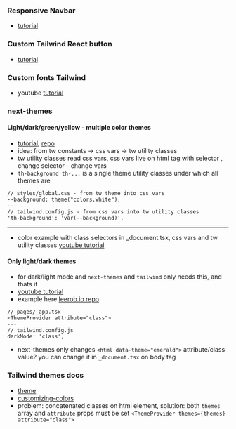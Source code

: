 ### Responsive Navbar

- [tutorial](https://www.notimedad.dev/responsive-navbar-tailwind-react/#Products)

### Custom Tailwind React button

- [tutorial](https://www.luckymedia.dev/blog/creating-a-reusable-button-component-with-react-and-tailwind)

### Custom fonts Tailwind

- youtube [tutorial](https://www.youtube.com/watch?v=sOnBG2wUm1s)

### next-themes

#### Light/dark/green/yellow - multiple color themes

- [tutorial](https://darrenwhite.dev/blog/nextjs-tailwindcss-theming), [repo](https://github.com/dwhiteGUK/dlw-nextjs-tailwindcss-theming)
- idea: from tw constants -> css vars -> tw utility classes
- tw utility classes read css vars, css vars live on html tag with selector <html attribute>, change selector - change vars
- `th-background th-...` is a single theme utility classes under which all themes are

```
// styles/global.css - from tw theme into css vars
--background: theme("colors.white");
---
// tailwind.config.js - from css vars into tw utility classes
'th-background': 'var(--background)',

```

---

- color example with class selectors in \_document.tsx, css vars and tw utility classes [youtube tutorial](https://www.youtube.com/watch?v=e6ExRHx9bo4)

#### Only light/dark themes

- for dark/light mode and `next-themes` and `tailwind` only needs this, and thats it
- [youtube tutorial](https://www.youtube.com/watch?v=1q5oOZE6o4c)
- example here [leerob.io repo](https://github.dev/leerob/leerob.io/)

```
// pages/_app.tsx
<ThemeProvider attribute="class">
---
// tailwind.config.js
darkMode: 'class',
```

- next-themes only changes `<html data-theme="emerald">` attribute/class value? you can change it in `_document.tsx` on body tag

### Tailwind themes docs

- [theme](https://tailwindcss.com/docs/theme)
- [customizing-colors](https://tailwindcss.com/docs/customizing-colors)
- problem: concatenated classes on html element, solution: both `themes` array and `attribute` props must be set `<ThemeProvider themes={themes} attribute="class">`
